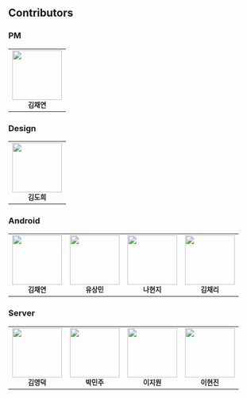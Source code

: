 
## Contributors 

### PM
<table>
  <tr>
    <td align="center"><img src="https://avatars.githubusercontent.com/u/114345530?v=4" width="100px;" alt=""/><br /><sub><b>김채연</b></sub><br /></td>
    </tr>
</table>

### Design
<table>
  <tr>
    <td align="center"><img src="https://avatars.githubusercontent.com/u/83562727?v=4" width="100px;" alt=""/><br /><sub><b>김도희</b></sub><br /></td>
    </tr>
</table>

### Android
<table>
  <tr>
    <td align="center"><img src="https://avatars.githubusercontent.com/u/114345530?v=4" width="100px;" alt=""/><br /><sub><b>김채연</b></sub><br /></td>
    <td align="center"><img src="https://avatars.githubusercontent.com/u/81916260?v=4" width="100px;" alt=""/><br /><sub><b>유상민</b></sub><br /></td>
    <td align="center"><img src="https://avatars.githubusercontent.com/u/94388001?v=4" width="100px;" alt=""/><br /><sub><b>나현지</b></sub><br /></td>
    <td align="center"><img src="https://avatars.githubusercontent.com/u/100350128?v=4" width="100px;" alt=""/><br /><sub><b>김채리</b></sub><br /></td>
    </tr>
</table>


### Server

<table>
  <tr>
    <td align="center"><img src="https://avatars.githubusercontent.com/u/46455370?v=4" width="100px;" alt=""/><br /><sub><b>김영덕</b></sub><br /></td>
    <td align="center"><img src="https://avatars.githubusercontent.com/u/80474535?v=4" width="100px;" alt=""/><br /><sub><b>박민주</b></sub><br /></td>
    <td align="center"><img src="https://avatars.githubusercontent.com/u/80021912??v=4" width="100px;" alt=""/><br /><sub><b>이지원</b></sub><br /></td>
    <td align="center"><img src="https://avatars.githubusercontent.com/u/95455569?v=4" width="100px;" alt=""/><br /><sub><b>이현진</b></sub><br /></td>
    </tr>
</table>
